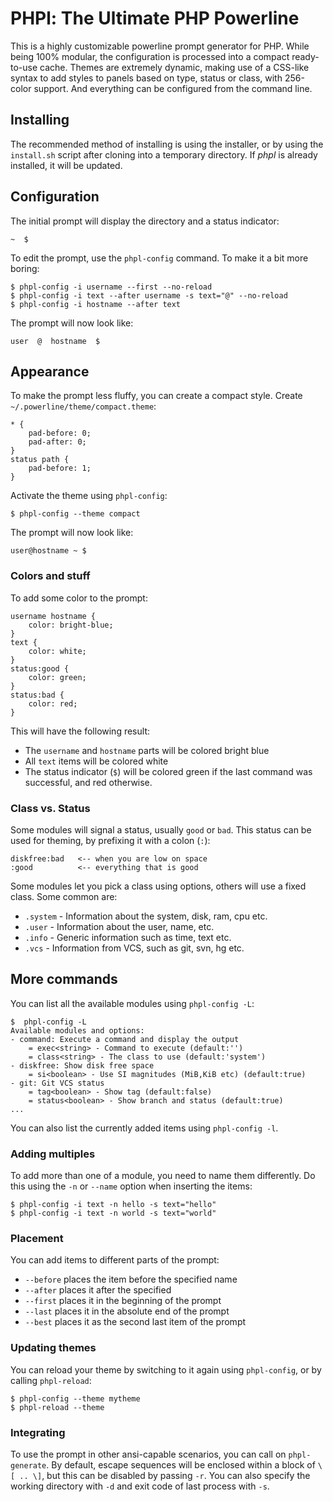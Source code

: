 PHPl: The Ultimate PHP Powerline
================================

This is a highly customizable powerline prompt generator for PHP. While being 100%
modular, the configuration is processed into a compact ready-to-use cache. Themes
are extremely dynamic, making use of a CSS-like syntax to add styles to panels based
on type, status or class, with 256-color support. And everything can be configured
from the command line.

## Installing

The recommended method of installing is using the installer, or by using the 
`install.sh` script after cloning into a temporary directory. If *phpl* is already
installed, it will be updated.

## Configuration

The initial prompt will display the directory and a status indicator:

    ~  $

To edit the prompt, use the `phpl-config` command. To make it a bit more boring:

    $ phpl-config -i username --first --no-reload
    $ phpl-config -i text --after username -s text="@" --no-reload
    $ phpl-config -i hostname --after text

The prompt will now look like:

    user  @  hostname  $

## Appearance

To make the prompt less fluffy, you can create a compact style. Create `~/.powerline/theme/compact.theme`:

    * {
        pad-before: 0;
        pad-after: 0;
    }
    status path {
        pad-before: 1;
    }

Activate the theme using `phpl-config`:

    $ phpl-config --theme compact

The prompt will now look like:

    user@hostname ~ $

### Colors and stuff

To add some color to the prompt:

    username hostname {
        color: bright-blue;
    }
    text {
        color: white;
    }
    status:good {
        color: green;
    }
    status:bad {
        color: red;
    }

This will have the following result:

 *  The `username` and `hostname` parts will be colored bright blue
 *  All `text` items will be colored white
 *  The status indicator (`$`) will be colored green if the last command was successful, and
    red otherwise.

### Class vs. Status

Some modules will signal a status, usually `good` or `bad`. This status can be used for theming,
by prefixing it with a colon (`:`):

    diskfree:bad   <-- when you are low on space
    :good          <-- everything that is good

Some modules let you pick a class using options, others will use a fixed class. Some common are:

 *  `.system` - Information about the system, disk, ram, cpu etc.
 *  `.user` - Information about the user, name, etc.
 *  `.info` - Generic information such as time, text etc.
 *  `.vcs` - Information from VCS, such as git, svn, hg etc.

## More commands

You can list all the available modules using `phpl-config -L`:

    $  phpl-config -L
    Available modules and options:
    - command: Execute a command and display the output
        = exec<string> - Command to execute (default:'')
        = class<string> - The class to use (default:'system')
    - diskfree: Show disk free space
        = si<boolean> - Use SI magnitudes (MiB,KiB etc) (default:true)
    - git: Git VCS status
        = tag<boolean> - Show tag (default:false)
        = status<boolean> - Show branch and status (default:true)
    ...

You can also list the currently added items using `phpl-config -l`.

### Adding multiples

To add more than one of a module, you need to name them differently. Do this using the
`-n` or `--name` option when inserting the items:

    $ phpl-config -i text -n hello -s text="hello"
    $ phpl-config -i text -n world -s text="world"

### Placement

You can add items to different parts of the prompt:

 *  `--before` places the item before the specified name
 *  `--after` places it after the specified
 *  `--first` places it in the beginning of the prompt
 *  `--last` places it in the absolute end of the prompt
 *  `--best` places it as the second last item of the prompt

### Updating themes

You can reload your theme by switching to it again using `phpl-config`, or by calling
`phpl-reload`:

    $ phpl-config --theme mytheme
    $ phpl-reload --theme

### Integrating

To use the prompt in other ansi-capable scenarios, you can call on `phpl-generate`.
By default, escape sequences will be enclosed within a block of `\[ .. \]`, but this
can be disabled by passing `-r`. You can also specify the working directory with `-d`
and exit code of last process with `-s`.

